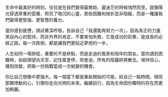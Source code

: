 生命中最美好的時刻，往往是在我們覺得最無助、最迷茫的時候悄然而至。就像陽光穿透厚重的雲層，照亮了暗沉的心靈，那些困難和挫折並非阻礙，而是一種讓我們變得更堅強、更智慧的養分。

當你感到疲憊，請試著深呼吸，告訴自己「我還能再努力一次」，因為真正的力量來自內心的堅持，而非外界的肯定。不要害怕失敗，它是成功的前奏，是成長的必經之路。每一次跌倒，都是讓我們更貼近夢想的一步。

人生如同一場旅程，重要的不是終點，而是走過的風景和陪伴的朋友。當你遇到困難時，抬起頭望向天空，記住風會停，雨會過，所有的陰霾終將散去。保持信心，擁抱改變，把每一份挑戰當成一次蛻變的機會。

你比自己想像中更強大。每一個當下都是重新開始的可能，給自己一點時間，相信那顆悸動的心，引領你走向光明的未來。繼續前行，因為生命因你獨特的存在而更加絢麗。